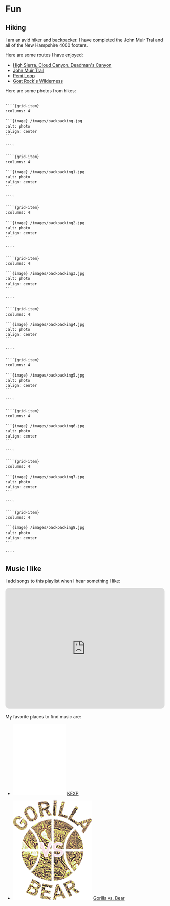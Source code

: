 # Fun

## Hiking

I am an avid hiker and backpacker. I have completed the John Muir Tral and all of the New Hampshire 4000 footers.

Here are some routes I have enjoyed:

+ [High Sierra, Cloud Canyon, Deadman's Canyon](https://caltopo.com/m/30NR)
+ [John Muir Trail](https://caltopo.com/m/SVKB)
+ [Pemi Loop](https://caltopo.com/m/H5N8)
+ [Goat Rock's Wilderness](https://caltopo.com/m/BJT08)

Here are some photos from hikes:

`````{grid} 3

````{grid-item}
:columns: 4

```{image} /images/backpacking.jpg
:alt: photo
:align: center
```

````

````{grid-item}
:columns: 4

```{image} /images/backpacking1.jpg
:alt: photo
:align: center
```

````

````{grid-item}
:columns: 4

```{image} /images/backpacking2.jpg
:alt: photo
:align: center
```

````

````{grid-item}
:columns: 4

```{image} /images/backpacking3.jpg
:alt: photo
:align: center
```

````

````{grid-item}
:columns: 4

```{image} /images/backpacking4.jpg
:alt: photo
:align: center
```

````

````{grid-item}
:columns: 4

```{image} /images/backpacking5.jpg
:alt: photo
:align: center
```

````

````{grid-item}
:columns: 4

```{image} /images/backpacking6.jpg
:alt: photo
:align: center
```

````

````{grid-item}
:columns: 4

```{image} /images/backpacking7.jpg
:alt: photo
:align: center
```

````

````{grid-item}
:columns: 4

```{image} /images/backpacking8.jpg
:alt: photo
:align: center
```

````

`````

## Music I like

I add songs to this playlist when I hear something I like:
<iframe style="border-radius:12px" src="https://open.spotify.com/embed/playlist/6uT300NuatGCkwNBucFqjJ?utm_source=generator" width="100%" height="380" frameBorder="0" allowfullscreen="" allow="autoplay; clipboard-write; encrypted-media; fullscreen; picture-in-picture" loading="lazy"></iframe>

My favorite places to find music are:

+ ![KEXP LOGO](/images/kexp-logo-white.svg) [KEXP](https://www.kexp.org/)

+ ![GVB LOGO](/images/gvsb_gold2019-v2.png) [Gorilla vs. Bear](https://www.gorillavsbear.net/)
